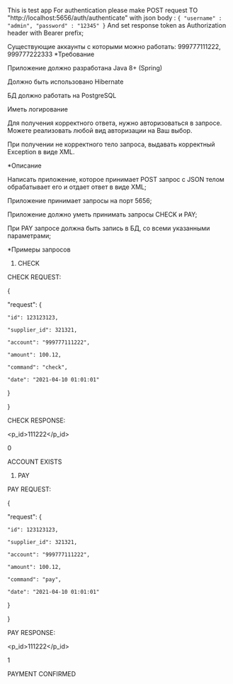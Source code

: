 This is test app
For authentication please make POST request TO 
"http://localhost:5656/auth/authenticate"
with json body : 
`{
    "username" : "admin",
    "password" : "12345"
}`
And set response token as Authorization header with Bearer prefix;

Существующие аккаунты с которыми можно работать: 999777111222, 999777222333
*Требование



Приложение должно разработана Java 8+ (Spring)

Должно быть использовано Hibernate

БД должно работать на PostgreSQL

Иметь логирование

Для получения корректного ответа, нужно авторизоваться в запросе. Можете реализовать любой вид авторизации на Ваш выбор.

При получении не корректного тело запроса, выдавать корректный Exception в виде XML.



*Описание



Написать приложение, которое принимает POST  запрос с JSON телом обрабатывает его и отдает ответ в виде XML;

Приложение принимает запросы на порт 5656;

Приложение должно уметь принимать запросы CHECK и PAY;

При PAY запросе должна быть запись в БД, со всеми указанными параметрами;



*Примеры запросов



1. CHECK



CHECK REQUEST:

{

"request": {

    "id": 123123123,

    "supplier_id": 321321,

    "account": "999777111222",

    "amount": 100.12,

    "command": "check",

    "date": "2021-04-10 01:01:01"

}

}



CHECK RESPONSE:



<?xml version="1.0" encoding="UTF-8" ?>

<response id="123123123" dts="2021-04-10 01:01:01">

<p_id>111222</p_id>

<status>0</status>

<message>ACCOUNT EXISTS</message>

</response>



1. PAY



PAY REQUEST:

{

"request": {

    "id": 123123123,

    "supplier_id": 321321,

    "account": "999777111222",

    "amount": 100.12,

    "command": "pay",

    "date": "2021-04-10 01:01:01"

}

}



PAY RESPONSE:



<?xml version="1.0" encoding="UTF-8" ?>

<response id="123123123" dts="2021-04-10 01:01:01">

<p_id>111222</p_id>

<status>1</status>

<message>PAYMENT CONFIRMED</message>

</response>

